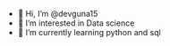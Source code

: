 - 👋 Hi, I’m @devguna15
- 👀 I’m interested in Data science
- 🌱 I’m currently learning python and sql



<!---
devguna15/devguna15 is a ✨ special ✨ repository because its `README.md` (this file) appears on your GitHub profile.
You can click the Preview link to take a look at your changes.
--->
